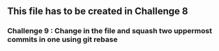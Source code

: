 ## This file has to be created in Challenge 8
### Challenge 9 : Change in the file and squash two uppermost commits in one using git rebase
